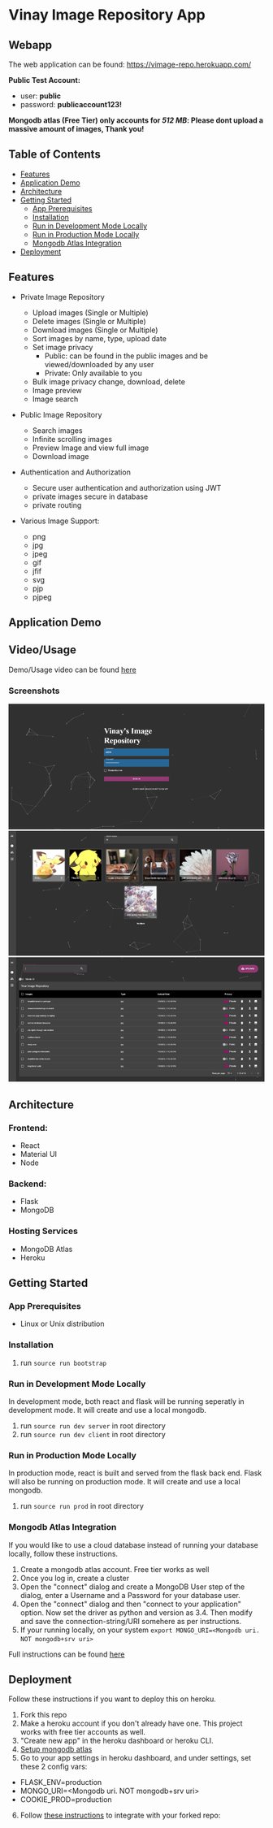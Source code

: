 # Vinay Image Repository App


## Webapp

The web application can be found: https://vimage-repo.herokuapp.com/

**Public Test Account:**
* user: **public**
* password: **publicaccount123!**

**Mongodb atlas (Free Tier) only accounts for *512 MB*: Please dont upload a massive amount of images, Thank you!**

Table of Contents
---
- [Features](#features)
- [Application Demo](#application-demo)
- [Architecture](#architecture)
- [Getting Started](#getting-started)
  - [App Prerequisites](#app-prerequisites)
  - [Installation](#installation)
  - [Run in Development Mode Locally](#run-in-development-mode-locally)
  - [Run in Production Mode Locally](#run-in-production-mode-locally)
  - [Mongodb Atlas Integration](#mongodb-atlas-integration)
- [Deployment](#deployment)

## Features

* Private Image Repository
    * Upload images (Single or Multiple)
    * Delete images (Single or Multiple)
    * Download images (Single or Multiple)
    * Sort images by name, type, upload date
    * Set image privacy
        * Public: can be found in the public images and be viewed/downloaded by any user
        * Private: Only available to you
    * Bulk image privacy change, download, delete
    * Image preview
    * Image search

* Public Image Repository
    * Search images
    * Infinite scrolling images
    * Preview Image and view full image
    * Download image

* Authentication and Authorization
    * Secure user authentication and authorization using JWT
    * private images secure in database
    * private routing 

* Various Image Support:
    * png
    * jpg
    * jpeg
    * gif
    * jfif
    * svg
    * pjp
    * pjpeg

## Application Demo

## Video/Usage
Demo/Usage video can be found [here](https://youtu.be/Bwwq5muAKVc)

### Screenshots
![Signin](./assets/signin.png) ![Public Repo](./assets/publicimages.png) ![Your Image Rep](./assets/yourimagerepo.png)

## Architecture

### Frontend:
* React
* Material UI
* Node

### Backend:
* Flask
* MongoDB

### Hosting Services
* MongoDB Atlas
* Heroku

## Getting Started

### App Prerequisites

* Linux or Unix distribution

### Installation

1. run `source run bootstrap`

### Run in Development Mode Locally
In development mode, both react and flask will be running seperatly in development mode.
It will create and use a local mongodb.

1. run `source run dev server` in root directory
2. run `source run dev client` in root directory

### Run in Production Mode Locally
In production mode, react is built and served from the flask back end. Flask will also be running on production mode.
It will create and use a local mongodb.

1. run `source run prod` in root directory

### Mongodb Atlas Integration
If you would like to use a cloud database instead of running your database locally, follow these instructions.
1. Create a mongodb atlas account. Free tier works as well
2. Once you log in, create a cluster
3. Open the "connect" dialog and create a MongoDB User step of the dialog, enter a Username and a Password for your database user. 
5. Open the "connect" dialog and then "connect to your application" option. Now set the driver as python and version as 3.4. Then modify and save the connection-string/URI somehere as per instructions.
6. If your running locally, on your system `export MONGO_URI=<Mongodb uri. NOT mongodb+srv uri>`

Full instructions can be found [here](https://docs.atlas.mongodb.com/getting-started/)
## Deployment

Follow these instructions if you want to deploy this on heroku.

1. Fork this repo
2. Make a heroku account if you don't already have one. This project works with free tier accounts as well.
3. "Create new app" in the heroku dashboard or heroku CLI.
4. [Setup mongodb atlas](#mongodb-atlas-integration)
5. Go to your app settings in heroku dashboard, and under settings, set these 2 config vars:
  * FLASK_ENV=production
  * MONGO_URI=<Mongodb uri. NOT mongodb+srv uri>
  * COOKIE_PROD=production
6. Follow [these instructions](https://devcenter.heroku.com/articles/github-integration#enabling-github-integration) to integrate with your forked repo:
